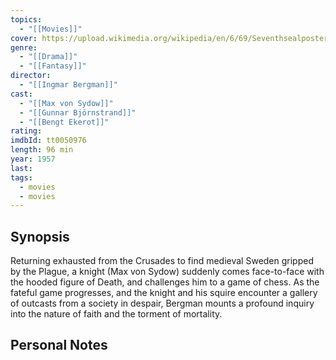 ```yaml
---
topics:
  - "[[Movies]]"
cover: https://upload.wikimedia.org/wikipedia/en/6/69/Seventhsealposter.jpg
genre:
  - "[[Drama]]"
  - "[[Fantasy]]"
director:
  - "[[Ingmar Bergman]]"
cast:
  - "[[Max von Sydow]]"
  - "[[Gunnar Björnstrand]]"
  - "[[Bengt Ekerot]]"
rating: 
imdbId: tt0050976
length: 96 min
year: 1957
last: 
tags:
  - movies
  - movies
---
```


## Synopsis

Returning exhausted from the Crusades to find medieval Sweden gripped by the Plague, a knight (Max von Sydow) suddenly comes face-to-face with the hooded figure of Death, and challenges him to a game of chess. As the fateful game progresses, and the knight and his squire encounter a gallery of outcasts from a society in despair, Bergman mounts a profound inquiry into the nature of faith and the torment of mortality.

## Personal Notes

